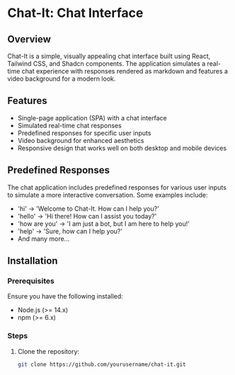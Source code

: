 # Chat-It: Chat Interface

## Overview
Chat-It is a simple, visually appealing chat interface built using React, Tailwind CSS, and Shadcn components. The application simulates a real-time chat experience with responses rendered as markdown and features a video background for a modern look.

## Features
- Single-page application (SPA) with a chat interface
- Simulated real-time chat responses
- Predefined responses for specific user inputs
- Video background for enhanced aesthetics
- Responsive design that works well on both desktop and mobile devices

## Predefined Responses
The chat application includes predefined responses for various user inputs to simulate a more interactive conversation. Some examples include:
- 'hi' -> 'Welcome to Chat-It. How can I help you?'
- 'hello' -> 'Hi there! How can I assist you today?'
- 'how are you' -> 'I am just a bot, but I am here to help you!'
- 'help' -> 'Sure, how can I help you?'
- And many more...

## Installation

### Prerequisites
Ensure you have the following installed:
- Node.js (>= 14.x)
- npm (>= 6.x)

### Steps
1. Clone the repository:
   ```bash
   git clone https://github.com/yourusername/chat-it.git
